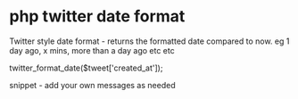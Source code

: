 # php twitter date format
Twitter style date format - returns the formatted date compared to now. eg 1 day ago, x mins, more than a day ago etc etc

twitter_format_date($tweet['created_at']);

snippet - add your own messages as needed
